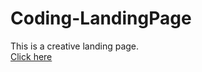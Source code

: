 # Coding-LandingPage
This is a creative landing page.
<br>
[Click here](https://gshreya06.github.io/Coding-LandingPage/)
